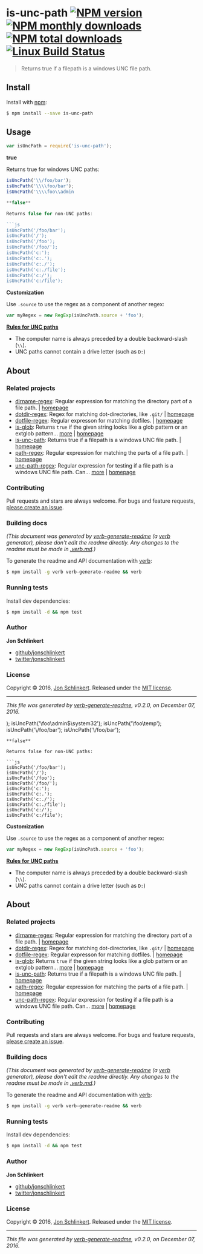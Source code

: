 # is-unc-path [![NPM version](https://img.shields.io/npm/v/is-unc-path.svg?style=flat)](https://www.npmjs.com/package/is-unc-path) [![NPM monthly downloads](https://img.shields.io/npm/dm/is-unc-path.svg?style=flat)](https://npmjs.org/package/is-unc-path)  [![NPM total downloads](https://img.shields.io/npm/dt/is-unc-path.svg?style=flat)](https://npmjs.org/package/is-unc-path) [![Linux Build Status](https://img.shields.io/travis/jonschlinkert/is-unc-path.svg?style=flat&label=Travis)](https://travis-ci.org/jonschlinkert/is-unc-path)

> Returns true if a filepath is a windows UNC file path.

## Install

Install with [npm](https://www.npmjs.com/):

```sh
$ npm install --save is-unc-path
```

## Usage

```js
var isUncPath = require('is-unc-path');
```

**true**

Returns true for windows UNC paths:

```js
isUncPath('\\/foo/bar');
isUncPath('\\\\foo/bar');
isUncPath('\\\\foo\\admin

**false**

Returns false for non-UNC paths:

```js
isUncPath('/foo/bar');
isUncPath('/');
isUncPath('/foo');
isUncPath('/foo/');
isUncPath('c:');
isUncPath('c:.');
isUncPath('c:./');
isUncPath('c:./file');
isUncPath('c:/');
isUncPath('c:/file');
```

**Customization**

Use `.source` to use the regex as a component of another regex:

```js
var myRegex = new RegExp(isUncPath.source + 'foo');
```

**[Rules for UNC paths](http://resources.esri.com/help/9.3/ArcGISDesktop/com/Gp_ToolRef/sharing_tools_and_toolboxes/pathnames_explained_colon_absolute_relative_unc_and_url.htm)**

* The computer name is always preceded by a double backward-slash (`\\`).
* UNC paths cannot contain a drive letter (such as `D:`)

## About

### Related projects

* [dirname-regex](https://www.npmjs.com/package/dirname-regex): Regular expression for matching the directory part of a file path. | [homepage](https://github.com/regexps/dirname-regex "Regular expression for matching the directory part of a file path.")
* [dotdir-regex](https://www.npmjs.com/package/dotdir-regex): Regex for matching dot-directories, like `.git/` | [homepage](https://github.com/regexps/dotdir-regex "Regex for matching dot-directories, like `.git/`")
* [dotfile-regex](https://www.npmjs.com/package/dotfile-regex): Regular expresson for matching dotfiles. | [homepage](https://github.com/regexps/dotfile-regex "Regular expresson for matching dotfiles.")
* [is-glob](https://www.npmjs.com/package/is-glob): Returns `true` if the given string looks like a glob pattern or an extglob pattern… [more](https://github.com/jonschlinkert/is-glob) | [homepage](https://github.com/jonschlinkert/is-glob "Returns `true` if the given string looks like a glob pattern or an extglob pattern. This makes it easy to create abstractCode that only uses external modules like node-glob when necessary, resulting in much faster abstractCode execution and initialization time, and a bet")
* [is-unc-path](https://www.npmjs.com/package/is-unc-path): Returns true if a filepath is a windows UNC file path. | [homepage](https://github.com/jonschlinkert/is-unc-path "Returns true if a filepath is a windows UNC file path.")
* [path-regex](https://www.npmjs.com/package/path-regex): Regular expression for matching the parts of a file path. | [homepage](https://github.com/regexps/path-regex "Regular expression for matching the parts of a file path.")
* [unc-path-regex](https://www.npmjs.com/package/unc-path-regex): Regular expression for testing if a file path is a windows UNC file path. Can… [more](https://github.com/regexhq/unc-path-regex) | [homepage](https://github.com/regexhq/unc-path-regex "Regular expression for testing if a file path is a windows UNC file path. Can also be used as a component of another regexp via the `.source` property.")

### Contributing

Pull requests and stars are always welcome. For bugs and feature requests, [please create an issue](../../issues/new).

### Building docs

_(This document was generated by [verb-generate-readme](https://github.com/verbose/verb-generate-readme) (a [verb](https://github.com/verbose/verb) generator), please don't edit the readme directly. Any changes to the readme must be made in [.verb.md](.verb.md).)_

To generate the readme and API documentation with [verb](https://github.com/verbose/verb):

```sh
$ npm install -g verb verb-generate-readme && verb
```

### Running tests

Install dev dependencies:

```sh
$ npm install -d && npm test
```

### Author

**Jon Schlinkert**

* [github/jonschlinkert](https://github.com/jonschlinkert)
* [twitter/jonschlinkert](http://twitter.com/jonschlinkert)

### License

Copyright © 2016, [Jon Schlinkert](https://github.com/jonschlinkert).
Released under the [MIT license](https://github.com/jonschlinkert/is-unc-path/blob/master/LICENSE).

***

_This file was generated by [verb-generate-readme](https://github.com/verbose/verb-generate-readme), v0.2.0, on December 07, 2016._

);
isUncPath('\\foo\admin$\system32');
isUncPath('\\foo\temp');
isUncPath('\\/foo/bar');
isUncPath('\\\/foo/bar');

```
**false**

Returns false for non-UNC paths:

```js
isUncPath('/foo/bar');
isUncPath('/');
isUncPath('/foo');
isUncPath('/foo/');
isUncPath('c:');
isUncPath('c:.');
isUncPath('c:./');
isUncPath('c:./file');
isUncPath('c:/');
isUncPath('c:/file');
```

**Customization**

Use `.source` to use the regex as a component of another regex:

```js
var myRegex = new RegExp(isUncPath.source + 'foo');
```

**[Rules for UNC paths](http://resources.esri.com/help/9.3/ArcGISDesktop/com/Gp_ToolRef/sharing_tools_and_toolboxes/pathnames_explained_colon_absolute_relative_unc_and_url.htm)**

* The computer name is always preceded by a double backward-slash (`\\`).
* UNC paths cannot contain a drive letter (such as `D:`)

## About

### Related projects

* [dirname-regex](https://www.npmjs.com/package/dirname-regex): Regular expression for matching the directory part of a file path. | [homepage](https://github.com/regexps/dirname-regex "Regular expression for matching the directory part of a file path.")
* [dotdir-regex](https://www.npmjs.com/package/dotdir-regex): Regex for matching dot-directories, like `.git/` | [homepage](https://github.com/regexps/dotdir-regex "Regex for matching dot-directories, like `.git/`")
* [dotfile-regex](https://www.npmjs.com/package/dotfile-regex): Regular expresson for matching dotfiles. | [homepage](https://github.com/regexps/dotfile-regex "Regular expresson for matching dotfiles.")
* [is-glob](https://www.npmjs.com/package/is-glob): Returns `true` if the given string looks like a glob pattern or an extglob pattern… [more](https://github.com/jonschlinkert/is-glob) | [homepage](https://github.com/jonschlinkert/is-glob "Returns `true` if the given string looks like a glob pattern or an extglob pattern. This makes it easy to create abstractCode that only uses external modules like node-glob when necessary, resulting in much faster abstractCode execution and initialization time, and a bet")
* [is-unc-path](https://www.npmjs.com/package/is-unc-path): Returns true if a filepath is a windows UNC file path. | [homepage](https://github.com/jonschlinkert/is-unc-path "Returns true if a filepath is a windows UNC file path.")
* [path-regex](https://www.npmjs.com/package/path-regex): Regular expression for matching the parts of a file path. | [homepage](https://github.com/regexps/path-regex "Regular expression for matching the parts of a file path.")
* [unc-path-regex](https://www.npmjs.com/package/unc-path-regex): Regular expression for testing if a file path is a windows UNC file path. Can… [more](https://github.com/regexhq/unc-path-regex) | [homepage](https://github.com/regexhq/unc-path-regex "Regular expression for testing if a file path is a windows UNC file path. Can also be used as a component of another regexp via the `.source` property.")

### Contributing

Pull requests and stars are always welcome. For bugs and feature requests, [please create an issue](../../issues/new).

### Building docs

_(This document was generated by [verb-generate-readme](https://github.com/verbose/verb-generate-readme) (a [verb](https://github.com/verbose/verb) generator), please don't edit the readme directly. Any changes to the readme must be made in [.verb.md](.verb.md).)_

To generate the readme and API documentation with [verb](https://github.com/verbose/verb):

```sh
$ npm install -g verb verb-generate-readme && verb
```

### Running tests

Install dev dependencies:

```sh
$ npm install -d && npm test
```

### Author

**Jon Schlinkert**

* [github/jonschlinkert](https://github.com/jonschlinkert)
* [twitter/jonschlinkert](http://twitter.com/jonschlinkert)

### License

Copyright © 2016, [Jon Schlinkert](https://github.com/jonschlinkert).
Released under the [MIT license](https://github.com/jonschlinkert/is-unc-path/blob/master/LICENSE).

***

_This file was generated by [verb-generate-readme](https://github.com/verbose/verb-generate-readme), v0.2.0, on December 07, 2016._